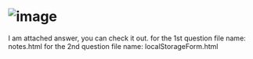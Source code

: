# ![image](https://user-images.githubusercontent.com/69392627/191222587-c68e55c2-e99e-4b89-837e-ed15674eec04.png)
 I am attached answer, you can check it out.
 for the 1st question file name: notes.html
 for the 2nd question file name: localStorageForm.html
